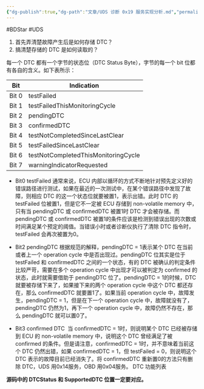 ```yaml
---
{"dg-publish":true,"dg-path":"文章/UDS 诊断 0x19 服务实现分析.md","permalink":"/文章/UDS 诊断 0x19 服务实现分析/","dgEnableSearch":"true","created":"2020-04-10T15:56:23.000+08:00","updated":"2023-11-17T15:56:23.000+08:00"}
---
```


#BDStar #UDS 

1. 首先弄清楚故障产生后是如何存储 DTC？
2. 搞清楚存储的 DTC 是如何读取的？

每一个 DTC 都有一个字节的状态位（DTC Status Byte），字节的每一个 bit 位都有各自的含义。如下表所示：

| Bit   | Indication |
| ----- | ---------- |
| Bit 0  | testFailed |
| Bit 1 |   testFailedThisMonitoringCycle         |
| Bit 2 |  pendingDTC          |
| Bit 3 |  confirmedDTC          |
| Bit 4 |    testNotCompletedSinceLastClear        |
| Bit 5 |    testFailedSinceLastClear        |
| Bit 6 | testNotCompletedThisMonitoringCycle           |
| Bit 7      | warningIndicatorRequested           |
 
- Bit0 testFailed
通常来说，ECU 内部以循环的方式不断地针对预先定义好的错误路径进行测试，如果在最近的一次测试中，在某个错误路径中发现了故障，则相应 DTC 的这一个状态位就要被置1，表示出错。此时 DTC 的 testFailed 位被置1，但是它不一定被 ECU 存储到 non-volatile memory 中，只有当 pendingDTC 或 confirmedDTC 被置1时 DTC 才会被存储。而 pendingDTC 或 confirmedDTC 被置1的条件应该是检测到错误出现的次数或时间满足某个预定的阈值。当错误小时或者诊断仪执行了清除 DTC 指令时，testFailed 会再次被置为0。

- Bit2 pendingDTC
根据规范的解释，pendingDTC = 1表示某个 DTC 在当前或者上一个 operation cycle 中是否出现过。pendingDTC 位其实是位于 testFailed 和 confirmedDTC 之间的一个状态，有的 DTC 被确认的判定条件比较严苛，需要在多个 operation cycle 中出现才可以被判定为 confirmed 的状态，此时就需要借助于 pendingDTC 位了。pendingDTC = 1的时候，DTC 就要被存储下来了，如果接下来的两个 operation cycle 中这个 DTC 都还存在，那么 confirmedDTC 就要置1了。如果当前 operation cycle 中，故障发生，pendingDTC = 1，但是在下一个 operation cycle 中，故障就没有了，pendingDTC 仍然为1，再下一个 operation cycle 中，故障仍然不存在，那么 pendingDTC 就可以置0了。

- Bit3 confirmed DTC 
当 confirmedDTC = 1时，则说明某个 DTC 已经被存储到 ECU 的 non-volatile memory 中，说明这个 DTC 曾经满足了被 confirmed 的条件。但是请注意，confirmedDTC = 1时，并不意味着当前这个 DTC 仍然出错，如果 confirmedDTC = 1，但 testFailed = 0，则说明这个 DTC 表示的故障目前已经消失了。将 confirmedDTC 重新置0的方法只有删除 DTC，UDS 用0x14服务，OBD 用0x04服务。
DTC 功能列表

**源码中的 DTCStatus 和 SupportedDTC 位置一定要对应。**